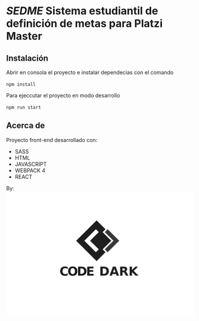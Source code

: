 # *SEDME* Sistema estudiantil de definición de metas para Platzi Master

## Instalación

Abrir en consola el proyecto e instalar dependecias con el comando

`npm install`

Para ejeccutar el proyecto en modo desarrollo 

`npm run start`

## Acerca de
Proyecto front-end desarrollado con:
* SASS
* HTML
* JAVASCRIPT
* WEBPACK 4
* REACT

By:
![Image](./src/assets/static/DarkCodeLogo.png)

